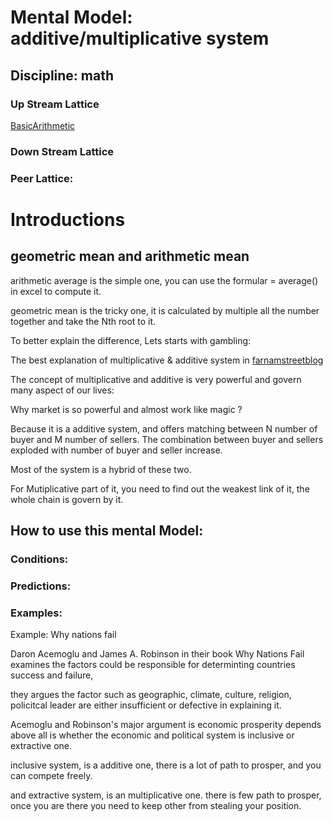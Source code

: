 # Mental Model: additive/multiplicative system

## Discipline: math

### Up Stream Lattice

[BasicArithmetic](BasicArithmetic.md)


### Down Stream Lattice

### Peer Lattice:

# Introductions

## geometric mean and arithmetic mean

arithmetic average is the simple one, you can use the formular = average() in excel to compute it.

geometric mean is the tricky one, it is calculated by multiple all the number together and take the Nth root to it.


To better explain the difference, Lets starts with gambling:



The best explanation of multiplicative & additive system in [farnamstreetblog](https://www.farnamstreetblog.com/2016/08/mental-model-multiplicative-systems/)

The concept of multiplicative and additive is very powerful and govern many aspect of our lives:

Why market is so powerful and almost work like magic ?

Because it is a additive system, and offers matching between N number of buyer and M number of sellers. The combination between buyer and sellers exploded with number of buyer and seller increase.


Most of the system is a hybrid of these two.

For Mutiplicative part of it, you need to find out the weakest link of it, the whole chain is govern by it.







## How to use this mental Model:



### Conditions:

### Predictions:

### Examples:

Example: Why nations fail

Daron Acemoglu and James A. Robinson in their book Why Nations Fail examines the factors could be responsible for determinting countries success and failure,

they argues the factor such as geographic, climate, culture, religion, policitcal leader are either insufficient or defective in explaining it.

Acemoglu and Robinson's major argument is economic prosperity depends above all is whether the economic and political system is inclusive or extractive one.

inclusive system, is a additive one, there is a lot of path to prosper, and you can compete freely.

and extractive system, is an multiplicative one. there is few path to prosper, once you are there you need to keep other from stealing your position.

